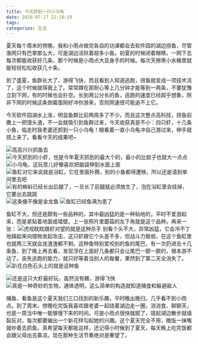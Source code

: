 ```yaml
---
title: 今天抓到一只小乌龟
date: 2016-07-17 22:18:19
tags:
categories: 生活
---
```

夏天每个周末的傍晚，我和小雨点做完各自的功课都会去软件园的湖边捞鱼，尽管渔网只有巴掌那么大，可是湖边活跃着超多小鱼。初夏的时候闭着眼睛，一网下去每次都能收获好几条，那个时候是小雨点大显身手的时候。每次天擦黑小水桶里就能轻轻松松收获几十条。
<!-- more -->
到了盛夏，鱼群长大了，游得飞快，而且看到人知道逃跑，捞鱼就变成一项技术活了，这个时候就得我上了。常常蹲在那耐心等上几分钟才能等到一两条，不要犹豫立刻下网，有的时候也会扑空。长到两公分长的鱼，逃跑的速度已经超乎想象，除非下网的时候这条倒霉蛋刚好冲你游来，否则网速很可能追不上它。

今天软件园湖水上涨，明显鱼群比前两周多了不少。而且这次整点高科技，捞鱼前撒上一把馒头渣，不一会就吸引到鱼群过来，今天收获真是不小：四只虾，十几条小鱼，临走时我老婆还抓到一只小乌龟！眼看着一直小乌龟冲自己游过来，伸手就捞上来了。看看今天的成果吧~

![高高兴兴抓鱼去](0717抓到一只小乌龟/高高兴兴抓鱼去.jpg)
![今天抓到的小虾，也是今年夏天抓到的最大个的，最小的比蚊子也就大一点点](0717抓到一只小乌龟/小虾.jpg)
![小乌龟，这玩意儿好像喜欢把脑袋伸到水面上面](0717抓到一只小乌龟/小乌龟1.jpg)
![鱼缸对它来说就是浴缸，它在里面扑腾，别的小鱼都得遭殃，所以还是请到单间里去吧](0717抓到一只小乌龟/小乌龟2.jpg)
![有的蝌蚪已经长出后腿了，一旦长了前腿就必须放生了，泡在浴缸里会挂掉，它要出去跳跳](0717抓到一只小乌龟/蝌蚪.jpg)
![这条像不像是金龙鱼](0717抓到一只小乌龟/金龙鱼.jpg)
![鱼缸已经鱼满为患了](0717抓到一只小乌龟/鱼满为患.jpg)

鱼缸不大，但还是颇有一些品种的，其中最凶猛的是一种贴地的，平时不爱游起来，而是紧贴着地面或墙壁。上一张照片里蘑菇的左下角就是这个品种。再来一张：
![虎视眈眈跟虾对望的就是这种杀手](0717抓到一只小乌龟/贴地鱼.jpg)
别看个头不大，异常凶猛，它会冷不丁地蹿起来向猎物发起攻击，这只虾跟它个头差不多，但战斗力极弱，在这个鱼缸里也就两三天就会连渣渣都不剩。这种鱼特别爱咬别的鱼的尾巴，有一次扔进去十几条鱼，到了晚上再去看，发现浮在上面好几条都只会让尾巴一颤一颤的，根本游不动了。丧失逃跑的能力，就只好等着当别人的每餐，果然到了第二天全消失了。
![趴在白色石头上的就是这种鱼](0717抓到一只小乌龟/贴地鱼2.jpg)

![还是这只大虾最好玩，虽然没有鳍，游得飞快](0717抓到一只小乌龟/小虾2.jpg)
![真是一种奇妙的生物，通体透明，这么简单的构造就知道捕食和躲避敌人](0717抓到一只小乌龟/小虾3.jpg)

捕鱼、看鱼是这个夏天我们三口找到的新乐趣，平时晚出晚归，几乎看不到小雨点。到了周末，傍晚吃完饭我喜欢跟老婆一起绕着湖边走一圈，消消食、聊聊天，也是一周当中唯一能够慢下来的时间。可是小雨点很快就腻了，提起湖边散步就墙裂反对，每次都要编出一个新花样勾起她的兴趣。这个夏天完全不用，晚饭一抹嘴就吵着去抓鱼。真希望每天都能这样，还记得小时候到了夏天，每天晚上吃完饭都会跟父母出去乘凉。现在那种生活节奏绝对是奢望了。


